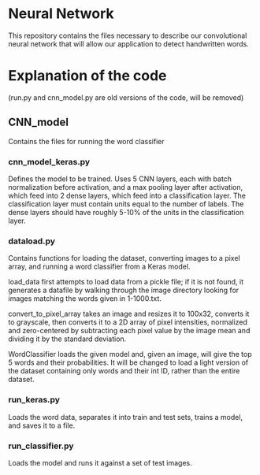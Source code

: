 # Neural Network
This repository contains the files necessary to describe our convolutional neural network that will allow our application to detect handwritten words.

# Explanation of the code
(run.py and cnn\_model.py are old versions of the code, will be removed)

## CNN\_model
Contains the files for running the word classifier

### cnn\_model\_keras.py
Defines the model to be trained. Uses 5 CNN layers, each with batch normalization before activation, and a max pooling layer after activation, which feed into 2 dense layers, which feed into a classification layer. The classification layer must contain units equal to the number of labels. The dense layers should have roughly 5-10% of the units in the classification layer.

### dataload.py
Contains functions for loading the dataset, converting images to a pixel array, and running a word classifier from a Keras model. 

load\_data first attempts to load data from a pickle file; if it is not found, it generates a datafile by walking through the image directory looking for images matching the words given in 1-1000.txt.

convert\_to\_pixel\_array takes an image and resizes it to 100x32, converts it to grayscale, then converts it to a 2D array of pixel intensities, normalized and zero-centered by subtracting each pixel value by the image mean and dividing it by the standard deviation.

WordClassifier loads the given model and, given an image, will give the top 5 words and their probabilities. It will be changed to load a light version of the dataset containing only words and their int ID, rather than the entire dataset.

### run\_keras.py
Loads the word data, separates it into train and test sets, trains a model, and saves it to a file.

### run\_classifier.py
Loads the model and runs it against a set of test images.
